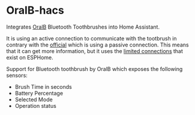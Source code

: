 # OralB-hacs
Integrates [OralB](https://oralb.com/en-us/products/shop-all/) Bluetooth Toothbrushes into Home Assistant.

It is using an active connection to communicate with the tootbrush in contrary with the [official](https://www.home-assistant.io/integrations/oralb/) which is using a passive connection. This means that it can get more information, but it uses the [limited connections](https://esphome.io/components/bluetooth_proxy.html) that exist on ESPHome.

Support for Bluetooth toothbrush by OralB which exposes the following sensors:
 - Brush Time in seconds
 - Battery Percentage
 - Selected Mode
 - Operation status
